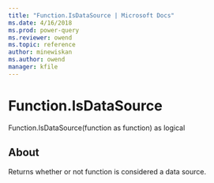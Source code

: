 ```yaml
---
title: "Function.IsDataSource | Microsoft Docs"
ms.date: 4/16/2018
ms.prod: power-query
ms.reviewer: owend
ms.topic: reference
author: minewiskan
ms.author: owend
manager: kfile
---
```

# Function.IsDataSource
Function.IsDataSource(function as function) as logical  
  
## About  
Returns whether or not function is considered a data source.  
  
